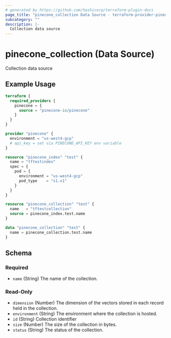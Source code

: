 ```yaml
---
# generated by https://github.com/hashicorp/terraform-plugin-docs
page_title: "pinecone_collection Data Source - terraform-provider-pinecone"
subcategory: ""
description: |-
  Collection data source
---
```


# pinecone_collection (Data Source)

Collection data source

## Example Usage

```terraform
terraform {
  required_providers {
    pinecone = {
      source = "pinecone-io/pinecone"
    }
  }
}

provider "pinecone" {
  environment = "us-west4-gcp"
  # api_key = set via PINECONE_API_KEY env variable
}

resource "pinecone_index" "test" {
  name = "tftestindex"
  spec = {
    pod = {
      environment = "us-west4-gcp"
      pod_type    = "s1.x1"
    }
  }
}

resource "pinecone_collection" "test" {
  name   = "tftestcollection"
  source = pinecone_index.test.name
}

data "pinecone_collection" "test" {
  name = pinecone_collection.test.name
}
```

<!-- schema generated by tfplugindocs -->
## Schema

### Required

- `name` (String) The name of the collection.

### Read-Only

- `dimension` (Number) The dimension of the vectors stored in each record held in the collection.
- `environment` (String) The environment where the collection is hosted.
- `id` (String) Collection identifier
- `size` (Number) The size of the collection in bytes.
- `status` (String) The status of the collection.
